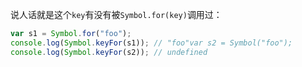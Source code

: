 说人话就是这个`key`有没有被`Symbol.for(key)`调用过：

```javascript
var s1 = Symbol.for("foo");
console.log(Symbol.keyFor(s1)); // "foo"var s2 = Symbol("foo");
console.log(Symbol.keyFor(s2)); // undefined
```